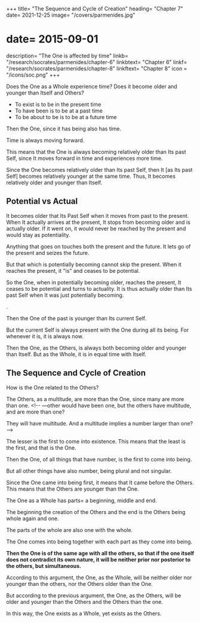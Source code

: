 +++
title= "The Sequence and Cycle of Creation"
heading= "Chapter 7"
date= 2021-12-25
image= "/covers/parmenides.jpg"
# date= 2015-09-01
description= "The One is affected by time"
linkb= "/research/socrates/parmenides/chapter-6"
linkbtext= "Chapter 6"
linkf= "/research/socrates/parmenides/chapter-8"
linkftext= "Chapter 8"
icon = "/icons/soc.png"
+++


Does the One as a Whole experience time?  Does it become older and younger than Itself and Others?<!-- , and again, neither younger nor older than itself and others, by virtue of participation in time? -->

<!-- If one is, being must be predicated of it? -->

- To exist is to be in the present time
- To have been is to be at a past time
- To be about to be is to be at a future time

Then the One, since it has being also has time. 

Time is always moving forward. 

This means that the One is always becoming relatively older than Its past Self, since It moves forward in time and experiences more time.

Since the One becomes relatively older than Its past Self, then It [as Its past Self] becomes relatively younger at the same time. Thus, It becomes relatively older and younger than Itself.


## Potential vs Actual 

It becomes older that Its Past Self when it moves from past to the present. <!-- , it gets to the point of time between 'was' and 'will be,' which is 'now'= for surely in going from the past to the future, it cannot skip the present? --> When It actually arrives at the present, It stops from becoming older and is actually older. If it went on, it would never be reached by the present and would stay as potentiality.

Anything that goes on touches both the present and the future. It lets go of the present and seizes the future<!-- , while in process of becoming between them -->.

But that which is potentially becoming cannot skip the present. When it reaches the present, it "is" and ceases to be potential.<!-- , and is then whatever it may happen to be becoming. -->

So the One, when in potentially becoming older, reaches the present, It ceases to be potential and turns to actuality. It is thus actually older than Its past Self when It was just potentially becoming.  

<!-- , and it was becoming older than itself -->.

<!-- And that which is older is older than that which is younger? -->

Then the One of the past is younger than Its current Self<!--  when it reaches the present -->. 

But the current Self is always present with the One during all its being. For whenever it is, it is always now.

Then the One, as the Others, is always both becoming older and younger than Itself.  But as the Whole, it is in <!-- It becomes an --> equal time with Itself.

<!-- But if it becomes or is for an equal time with Itself, then It is of the same age with Itself.  -->

<!-- And that which is of the same age, is neither older nor younger?

The one, then, becoming and being the same time with itself, neither is nor becomes older or younger than itself? -->


<!-- And what are its relations to other things? Is it or does it become older or younger than they? -->

## The Sequence and Cycle of Creation

How is the One related to the Others?

The Others, as a multitude, are more than the One, since many are more than one. <!-- —other would have been one, but the others have multitude, and are more than one?

They will have multitude. And a multitude implies a number larger than one? -->

The lesser is the first to come into existence. This means that the least is the first, and that is the One.

Then the One, of all things that have number, is the first to come into being. 

But all other things have also number, being plural and not singular.

Since the One came into being first, it means that It came before the Others. This means that the Others are younger than the One. 

<!--  must be supposed to have come into being prior to the others, and the others later; and the things which came into being later, are younger than that which preceded them? And so the other things will be younger than the one, and the one older than other things?

What would you say of another question? Can the one have come into being contrary to its own nature, or is that impossible? -->

The One as a Whole has parts= a beginning, middle and end.

The beginning the creation of the Others and the end is the Others being whole again and one. 

<!-- And a beginning, both of the one itself and of all other things, comes into being first of all; and after the beginning, the others follow, until you reach the end?

All these others we shall affirm to be parts of the whole and of the one, which, as soon as the end is reached, has become whole and one? -->

<!-- But the end comes last, and the one is of such a nature as to come into being with the last; and, since the one cannot come into being except in accordance with its own nature, its nature will require that it should come into being after the others, simultaneously with the end. -->

<!-- This means that the One is younger than the others and the Others older than the One. -->

The parts of the whole are also one with the whole. 

<!-- Well, and must not a beginning or any other part of the one or of anything, if it be a part and not parts, being a part, be also of necessity one? -->

The One comes into being together with each part as they come into being. 

<!-- —together with the first part when that comes into being, and together with the second part and with all the rest, and will not be wanting to any part, which is added to any other part until it has reached the last and become one whole; it will be wanting neither to the middle, nor to the first, nor to the last, nor to any of them, while the process of becoming is going on? -->

**Then the One is of the same age with all the others, so that if the one itself does not contradict its own nature, it will be neither prior nor posterior to the others, but simultaneous.**

According to this argument, the One, as the Whole, will be neither older nor younger than the others, nor the Others older than the One. 

But according to the previous argument, the One, as the Others, will be older and younger than the Others and the Others than the one.

In this way, the One exists as a Whole, yet exists as the Others. <!-- After this manner then the one is and has become.  -->
